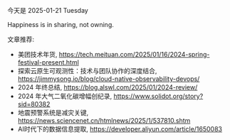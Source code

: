 今天是 2025-01-21 Tuesday

Happiness is in sharing, not owning.

文章推荐:
- 美团技术年货, https://tech.meituan.com/2025/01/16/2024-spring-festival-present.html
- 探索云原生可观测性：技术与团队协作的深度结合, https://jimmysong.io/blog/cloud-native-observability-devops/
- 2024 年终总结, https://blog.alswl.com/2025/01/2024-review/
- 2024 年大气二氧化碳增幅创纪录, https://www.solidot.org/story?sid=80382
- 地震预警系统是减灾关键, https://news.sciencenet.cn/htmlnews/2025/1/537810.shtm
- AI时代下的数据信息提取, https://developer.aliyun.com/article/1650083
